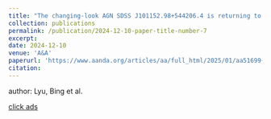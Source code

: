 ```yaml
---
title: "The changing-look AGN SDSS J101152.98+544206.4 is returning to a type I state"
collection: publications
permalink: /publication/2024-12-10-paper-title-number-7
excerpt:
date: 2024-12-10
venue: 'A&A'
paperurl: 'https://www.aanda.org/articles/aa/full_html/2025/01/aa51699-24/aa51699-24.html'
citation:
---
```

author: Lyu, Bing  et al.

[click ads](https://ui.adsabs.harvard.edu/#abs/2025A%26A...693A.173L)
